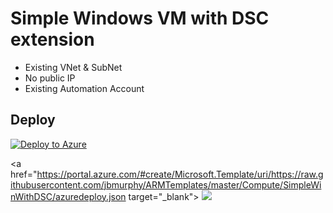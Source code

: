 # Simple Windows VM with DSC extension

- Existing VNet & SubNet
- No public IP
- Existing Automation Account

## Deploy

[![Deploy to Azure](http://azuredeploy.net/deploybutton.png)](https://azuredeploy.net/)

<a href="https://portal.azure.com/#create/Microsoft.Template/uri/https://raw.githubusercontent.com/jbmurphy/ARMTemplates/master/Compute/SimpleWinWithDSC/azuredeploy.json
 target="_blank">
    <img src="http://azuredeploy.net/deploybutton.png"/>
</a>
